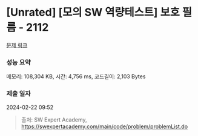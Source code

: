 # [Unrated] [모의 SW 역량테스트] 보호 필름 - 2112 

[문제 링크](https://swexpertacademy.com/main/code/problem/problemDetail.do?contestProbId=AV5V1SYKAaUDFAWu) 

### 성능 요약

메모리: 108,304 KB, 시간: 4,756 ms, 코드길이: 2,103 Bytes

### 제출 일자

2024-02-22 09:52



> 출처: SW Expert Academy, https://swexpertacademy.com/main/code/problem/problemList.do